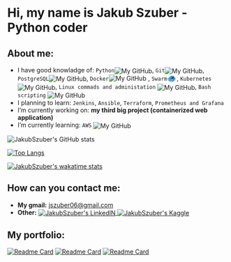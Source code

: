 # Hi, my name is Jakub Szuber - Python coder

## About me:
- I have good knowladge of: `Python`<img align="center" alt="My GitHub" width="22px" src="https://cdn3.iconfinder.com/data/icons/logos-and-brands-adobe/512/267_Python-512.png" style="max-width: 100%;">, `Git`<img align="center" alt="My GitHub" width="22px" src="https://upload.wikimedia.org/wikipedia/commons/thumb/3/3f/Git_icon.svg/1024px-Git_icon.svg.png" style="max-width: 100%;">, `PostgreSQL`<img align="center" alt="My GitHub" width="22px" src="https://user-images.githubusercontent.com/24623425/36042969-f87531d4-0d8a-11e8-9dee-e87ab8c6a9e3.png" style="max-width: 100%;">, `Docker`<img alt="My GitHub" width="22px" src="https://encrypted-tbn0.gstatic.com/images?q=tbn:ANd9GcSi1_7FTxqyDmil8VzRFOI86aoeUkwJ5hsa-A&usqp=CAU" style="max-width: 100%;"> , `Swarm`<img align="center" alt="My GitHub" width="22px" src="https://raw.githubusercontent.com/docker-library/docs/471fa6e4cb58062ccbf91afc111980f9c7004981/swarm/logo.png" style="max-width: 100%;">, `Kubernetes`<img align="center" alt="My GitHub" width="22px" src="https://upload.wikimedia.org/wikipedia/commons/thumb/3/39/Kubernetes_logo_without_workmark.svg/1200px-Kubernetes_logo_without_workmark.svg.png" style="max-width: 100%;">, `Linux commads and administation` <img align="center" alt="My GitHub" width="22px" src="https://cdn-icons-png.flaticon.com/512/6124/6124995.png" style="max-width: 100%;">, `Bash scripting` <img align="center" alt="My GitHub" width="22px" src="https://e7.pngegg.com/pngimages/39/202/png-clipart-bash-shell-command-line-interface-ls-shell-rectangle-logo.png" style="max-width: 100%;">
- I planning to learn: `Jenkins`, `Ansible`, `Terraform`, `Prometheus and Grafana`
- I’m currently working on: **my third big project (containerized web application)**
- I’m currently learning: `AWS` <img align="center" alt="My GitHub" width="22px" src="https://assets-global.website-files.com/602a97fb7ff89c083c49cc06/6246b1ccd1ed046cf04a228c_6c5ba19e1fcf-Logo.jpg" style="max-width: 100%;">

![JakubSzuber's GitHub stats](https://github-readme-stats-zeta-orcin.vercel.app/api?username=JakubSzuber&show_icons=true&theme=gotham) 
<!--to change the color to white: theme=default-->

[![Top Langs](https://github-readme-stats-zeta-orcin.vercel.app/api/top-langs/?username=JakubSzuber&layout=compact&theme=gotham)](https://github.com/JakubSzuber/github-readme-stats)

[![JakubSzuber's wakatime stats](https://github-readme-stats.vercel.app/api/wakatime?username=JakubSzuber)](https://github.com/anuraghazra/github-readme-stats)

## How can you contact me:
- **My gmail:** jszuber06@gmail.com
- **Other:**  <a href="https://www.linkedin.com/in/jakub-szuber-06602521a/">
<img align="center" alt="JakubSzuber's LinkedIN" width="22px" src="https://raw.githubusercontent.com/peterthehan/peterthehan/master/assets/linkedin.svg" /></a><a href="https://www.kaggle.com/jakubszuber">
<img align="center" alt="JakubSzuber's Kaggle" width="22px" src="https://www.kaggle.com/static/images/site-logo.svg" /></a>

## My portfolio:
[![Readme Card](https://github-readme-stats-zeta-orcin.vercel.app/api/pin/?username=JakubSzuber&repo=Local-Monuments-Website&theme=gotham)](https://github.com/JakubSzuber/Local-Monuments-Website)
[![Readme Card](https://github-readme-stats-zeta-orcin.vercel.app/api/pin/?username=JakubSzuber&repo=Score-Counter-Game&theme=gotham)](https://github.com/JakubSzuber/Score-Counter-Game)
[![Readme Card](https://github-readme-stats-zeta-orcin.vercel.app/api/pin/?username=JakubSzuber&repo=Animal-Hotels-Analysis&theme=gotham)](https://github.com/JakubSzuber/Animal-Hotels-Analysis)
